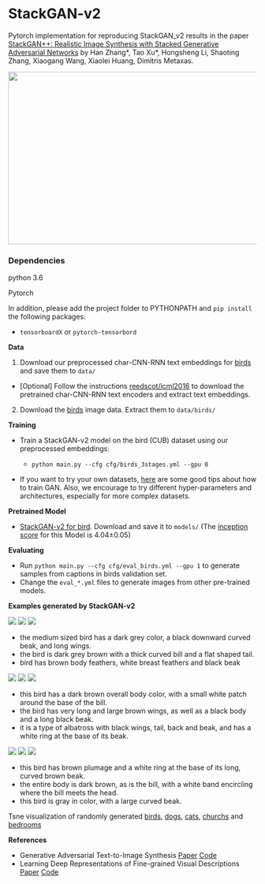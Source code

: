 # StackGAN-v2

Pytorch implementation for reproducing StackGAN_v2 results in the paper [StackGAN++: Realistic Image Synthesis with Stacked Generative Adversarial Networks](https://arxiv.org/abs/1710.10916) by Han Zhang*, Tao Xu*, Hongsheng Li, Shaoting Zhang, Xiaogang Wang,   Xiaolei Huang, Dimitris Metaxas.

<img src="examples/framework.jpg" width="900px" height="350px"/>



### Dependencies
python 3.6

Pytorch

In addition, please add the project folder to PYTHONPATH and `pip install` the following packages:
- `tensorboardX` or `pytorch-tensorbord`


**Data**

1. Download our preprocessed char-CNN-RNN text embeddings for [birds](https://drive.google.com/open?id=0B3y_msrWZaXLT1BZdVdycDY5TEE) and save them to `data/`
  - [Optional] Follow the instructions [reedscot/icml2016](https://github.com/reedscot/icml2016) to download the pretrained char-CNN-RNN text encoders and extract text embeddings.
2. Download the [birds](http://www.vision.caltech.edu/visipedia/CUB-200-2011.html) image data. Extract them to `data/birds/`


**Training**

- Train a StackGAN-v2 model on the bird (CUB) dataset using our preprocessed embeddings:
  -  `python main.py --cfg cfg/birds_3stages.yml --gpu 0`

- If you want to try your own datasets, [here](https://github.com/soumith/ganhacks) are some good tips about how to train GAN. Also, we encourage to try different hyper-parameters and architectures, especially for more complex datasets.



**Pretrained Model**
- [StackGAN-v2 for bird](https://drive.google.com/open?id=1s5Yf3nFiXx0lltMFOiJWB6s1LP24RcwH). Download and save it to `models/` (The [inception score](https://github.com/hanzhanggit/StackGAN-inception-model) for this Model is 4.04±0.05)



**Evaluating**
- Run `python main.py --cfg cfg/eval_birds.yml --gpu 1` to generate samples from captions in birds validation set.
- Change the `eval_*.yml` files to generate images from other pre-trained models. 


**Examples generated by StackGAN-v2**

![](./models/birds_3stages/iteration210000/single_samples/valid/001.Black_footed_Albatross/Black_Footed_Albatross_0001_796111_256_sentence0.png)
![](./models/birds_3stages/iteration210000/single_samples/valid/001.Black_footed_Albatross/Black_Footed_Albatross_0001_796111_256_sentence1.png)
![](./models/birds_3stages/iteration210000/single_samples/valid/001.Black_footed_Albatross/Black_Footed_Albatross_0001_796111_256_sentence2.png)

- the medium sized bird has a dark grey color, a black downward curved beak, and long wings.
- the bird is dark grey brown with a thick curved bill and a flat shaped tail.
- bird has brown body feathers, white breast feathers and black beak

![](./models/birds_3stages/iteration210000/single_samples/valid/001.Black_footed_Albatross/Black_Footed_Albatross_0001_796111_256_sentence3.png)
![](./models/birds_3stages/iteration210000/single_samples/valid/001.Black_footed_Albatross/Black_Footed_Albatross_0001_796111_256_sentence4.png)
![](./models/birds_3stages/iteration210000/single_samples/valid/001.Black_footed_Albatross/Black_Footed_Albatross_0001_796111_256_sentence5.png)

- this bird has a dark brown overall body color, with a small white patch around the base of the bill.
- the bird has very long and large brown wings, as well as a black body and a long black beak.
- it is a type of albatross with black wings, tail, back and beak, and has a white ring at the base of its beak.

![](./models/birds_3stages/iteration210000/single_samples/valid/001.Black_footed_Albatross/Black_Footed_Albatross_0001_796111_256_sentence6.png)
![](./models/birds_3stages/iteration210000/single_samples/valid/001.Black_footed_Albatross/Black_Footed_Albatross_0001_796111_256_sentence7.png)
![](./models/birds_3stages/iteration210000/single_samples/valid/001.Black_footed_Albatross/Black_Footed_Albatross_0001_796111_256_sentence8.png)

- this bird has brown plumage and a white ring at the base of its long, curved brown beak.
- the entire body is dark brown, as is the bill, with a white band encircling where the bill meets the head.
- this bird is gray in color, with a large curved beak.

Tsne visualization of randomly generated [birds](https://github.com/hanzhanggit/StackGAN-v2/blob/master/examples/bird_res256_grid50x50.jpg), [dogs](https://github.com/hanzhanggit/StackGAN-v2/blob/master/examples/dog_res256_grid50x50.jpg), [cats](https://github.com/hanzhanggit/StackGAN-v2/blob/master/examples/cat_res256_grid50x50.jpg), [churchs](https://github.com/hanzhanggit/StackGAN-v2/blob/master/examples/church_res256_grid50x50.jpg) and [bedrooms](https://github.com/hanzhanggit/StackGAN-v2/blob/master/examples/bedroom_res256_grid50x50.jpg)



**References**

- Generative Adversarial Text-to-Image Synthesis [Paper](https://arxiv.org/abs/1605.05396) [Code](https://github.com/reedscot/icml2016)
- Learning Deep Representations of Fine-grained Visual Descriptions [Paper](https://arxiv.org/abs/1605.05395) [Code](https://github.com/reedscot/cvpr2016)

